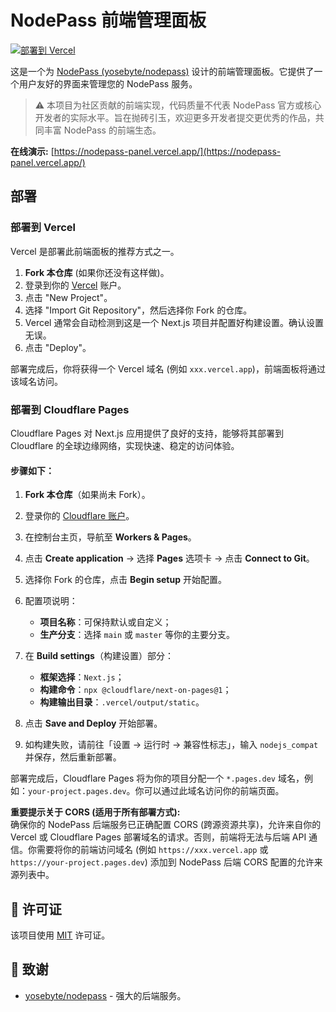 # NodePass 前端管理面板

[![部署到 Vercel](https://vercel.com/button)](https://vercel.com/new/clone?repository-url=https%3A%2F%2Fgithub.com%2FMK85Pilot%2Fnodepass-panel)

这是一个为 [NodePass (yosebyte/nodepass)](https://github.com/yosebyte/nodepass) 设计的前端管理面板。它提供了一个用户友好的界面来管理您的 NodePass 服务。

> ⚠️ 本项目为社区贡献的前端实现，代码质量不代表 NodePass 官方或核心开发者的实际水平。旨在抛砖引玉，欢迎更多开发者提交更优秀的作品，共同丰富 NodePass 的前端生态。

**在线演示:** [https://nodepass-panel.vercel.app/](https://nodepass-panel.vercel.app/)

## 部署

### 部署到 Vercel

Vercel 是部署此前端面板的推荐方式之一。

1.  **Fork 本仓库** (如果你还没有这样做)。
2.  登录到你的 [Vercel](https://vercel.com) 账户。
3.  点击 "New Project"。
4.  选择 "Import Git Repository"，然后选择你 Fork 的仓库。
5.  Vercel 通常会自动检测到这是一个 Next.js 项目并配置好构建设置。确认设置无误。
6.  点击 "Deploy"。

部署完成后，你将获得一个 Vercel 域名 (例如 `xxx.vercel.app`)，前端面板将通过该域名访问。

### 部署到 Cloudflare Pages

Cloudflare Pages 对 Next.js 应用提供了良好的支持，能够将其部署到 Cloudflare 的全球边缘网络，实现快速、稳定的访问体验。

#### 步骤如下：

1. **Fork 本仓库**（如果尚未 Fork）。
2. 登录你的 [Cloudflare 账户](https://dash.cloudflare.com/)。
3. 在控制台主页，导航至 **Workers & Pages**。
4. 点击 **Create application** → 选择 **Pages** 选项卡 → 点击 **Connect to Git**。
5. 选择你 Fork 的仓库，点击 **Begin setup** 开始配置。
6. 配置项说明：

   * **项目名称**：可保持默认或自定义；
   * **生产分支**：选择 `main` 或 `master` 等你的主要分支。
7. 在 **Build settings**（构建设置）部分：

   * **框架选择**：`Next.js`；
   * **构建命令**：`npx @cloudflare/next-on-pages@1`；
   * **构建输出目录**：`.vercel/output/static`。
8. 点击 **Save and Deploy** 开始部署。
9. 如构建失败，请前往「设置 → 运行时 → 兼容性标志」，输入 `nodejs_compat` 并保存，然后重新部署。

部署完成后，Cloudflare Pages 将为你的项目分配一个 `*.pages.dev` 域名，例如：`your-project.pages.dev`。你可以通过此域名访问你的前端页面。

**重要提示关于 CORS (适用于所有部署方式):**  
确保你的 NodePass 后端服务已正确配置 CORS (跨源资源共享)，允许来自你的 Vercel 或 Cloudflare Pages 部署域名的请求。否则，前端将无法与后端 API 通信。你需要将你的前端访问域名 (例如 `https://xxx.vercel.app` 或 `https://your-project.pages.dev`) 添加到 NodePass 后端 CORS 配置的允许来源列表中。

## 📄 许可证

该项目使用 [MIT](LICENSE) 许可证。

## 🙏 致谢

*   [yosebyte/nodepass](https://github.com/yosebyte/nodepass) - 强大的后端服务。
